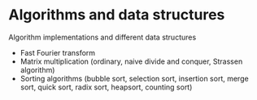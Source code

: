 # Algorithms and data structures
Algorithm implementations and different data structures
- Fast Fourier transform
- Matrix multiplication (ordinary, naive divide and conquer, Strassen algorithm)
- Sorting algorithms (bubble sort, selection sort, insertion sort, merge sort, quick sort, radix sort, heapsort, counting sort) 
